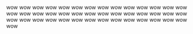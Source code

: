 wow
wow
wow
wow
wow
wow
wow
wow
wow
wow
wow
wow
wow
wow
wow
wow
wow
wow
wow
wow
wow
wow
wow
wow
wow
wow
wow
wow
wow
wow
wow
wow
wow
wow
wow
wow
wow
wow
wow
wow
wow
wow
wow
